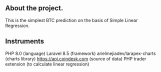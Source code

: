 ## About the project.

This is the simplest BTC prediction on the basis of Simple Linear Regression.
## Instruments

PHP 8.0 (language)
Laravel 8.5 (framework)
arielmejiadev/larapex-charts (charts library)
https://api.coindesk.com (source of data)
PHP trader extension (to calculate linear regression)